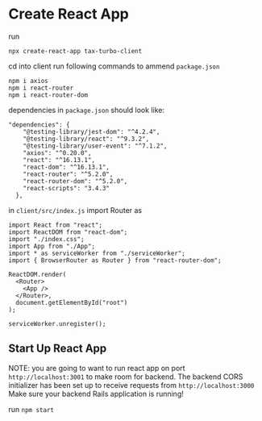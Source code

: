 # Create React App

run

```
npx create-react-app tax-turbo-client
```

cd into client
run following commands to ammend `package.json`

```
npm i axios
npm i react-router
npm i react-router-dom
```

dependencies in `package.json` should look like:

```
"dependencies": {
    "@testing-library/jest-dom": "^4.2.4",
    "@testing-library/react": "^9.3.2",
    "@testing-library/user-event": "^7.1.2",
    "axios": "^0.20.0",
    "react": "^16.13.1",
    "react-dom": "^16.13.1",
    "react-router": "^5.2.0",
    "react-router-dom": "^5.2.0",
    "react-scripts": "3.4.3"
  },
```

in `client/src/index.js` import Router as

```
import React from "react";
import ReactDOM from "react-dom";
import "./index.css";
import App from "./App";
import * as serviceWorker from "./serviceWorker";
import { BrowserRouter as Router } from "react-router-dom";

ReactDOM.render(
  <Router>
    <App />
  </Router>,
  document.getElementById("root")
);

serviceWorker.unregister();

```

## Start Up React App

NOTE: you are going to want to run react app on port `http://localhost:3001` to make room for backend.
The backend CORS initializer has been set up to receive requests from `http://localhost:3000`
Make sure your backend Rails application is running!

run `npm start`
